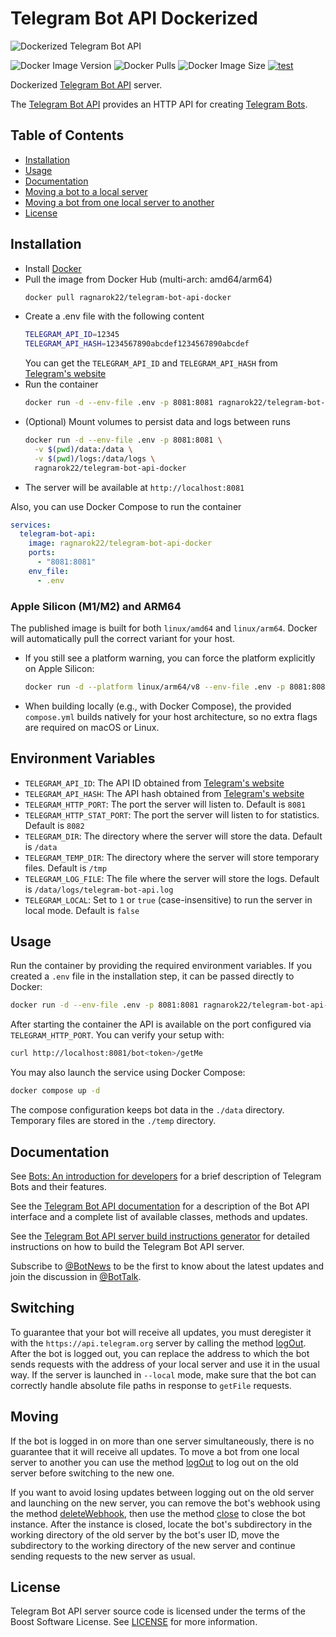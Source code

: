 # Telegram Bot API Dockerized
![Dockerized Telegram Bot API](https://github.com/ragnarok22/telegram-bot-api-docker/assets/8838803/546002cc-ab83-494e-8c57-c1e5d18246c9)

![Docker Image Version](https://img.shields.io/docker/v/ragnarok22/telegram-bot-api-docker)
![Docker Pulls](https://img.shields.io/docker/pulls/ragnarok22/telegram-bot-api-docker)
![Docker Image Size](https://img.shields.io/docker/image-size/ragnarok22/telegram-bot-api-docker)
[![test](https://github.com/ragnarok22/telegram-bot-api-docker/actions/workflows/test.yml/badge.svg)](https://github.com/ragnarok22/telegram-bot-api-docker/actions/workflows/test.yml)

Dockerized [Telegram Bot API](https://github.com/tdlib/telegram-bot-api) server.

The [Telegram Bot API](https://github.com/tdlib/telegram-bot-api) provides an HTTP API for creating [Telegram Bots](https://core.telegram.org/bots).

## Table of Contents
- [Installation](#installation)
- [Usage](#usage)
- [Documentation](#documentation)
- [Moving a bot to a local server](#switching)
- [Moving a bot from one local server to another](#moving)
- [License](#license)

## Installation

- Install [Docker](https://docs.docker.com/get-docker/)
- Pull the image from Docker Hub (multi-arch: amd64/arm64)
  ```bash
  docker pull ragnarok22/telegram-bot-api-docker
  ```
- Create a .env file with the following content
  ```bash
  TELEGRAM_API_ID=12345
  TELEGRAM_API_HASH=1234567890abcdef1234567890abcdef
  ```
  You can get the `TELEGRAM_API_ID` and `TELEGRAM_API_HASH` from [Telegram's website](https://my.telegram.org)
- Run the container
  ```bash
  docker run -d --env-file .env -p 8081:8081 ragnarok22/telegram-bot-api-docker
  ```
- (Optional) Mount volumes to persist data and logs between runs
  ```bash
  docker run -d --env-file .env -p 8081:8081 \
    -v $(pwd)/data:/data \
    -v $(pwd)/logs:/data/logs \
    ragnarok22/telegram-bot-api-docker
  ```
- The server will be available at `http://localhost:8081`

Also, you can use Docker Compose to run the container
```yaml
services:
  telegram-bot-api:
    image: ragnarok22/telegram-bot-api-docker
    ports:
      - "8081:8081"
    env_file:
      - .env
```

### Apple Silicon (M1/M2) and ARM64

The published image is built for both `linux/amd64` and `linux/arm64`. Docker will automatically pull the correct variant for your host.

- If you still see a platform warning, you can force the platform explicitly on Apple Silicon:
  ```bash
  docker run -d --platform linux/arm64/v8 --env-file .env -p 8081:8081 ragnarok22/telegram-bot-api-docker
  ```

- When building locally (e.g., with Docker Compose), the provided `compose.yml` builds natively for your host architecture, so no extra flags are required on macOS or Linux.

## Environment Variables

- `TELEGRAM_API_ID`: The API ID obtained from [Telegram's website](https://my.telegram.org)
- `TELEGRAM_API_HASH`: The API hash obtained from [Telegram's website](https://my.telegram.org)
- `TELEGRAM_HTTP_PORT`: The port the server will listen to. Default is `8081`
- `TELEGRAM_HTTP_STAT_PORT`: The port the server will listen to for statistics. Default is `8082`
- `TELEGRAM_DIR`: The directory where the server will store the data. Default is `/data`
- `TELEGRAM_TEMP_DIR`: The directory where the server will store temporary files. Default is `/tmp`
- `TELEGRAM_LOG_FILE`: The file where the server will store the logs. Default is `/data/logs/telegram-bot-api.log`
- `TELEGRAM_LOCAL`: Set to `1` or `true` (case-insensitive) to run the server in local mode. Default is `false`

## Usage
Run the container by providing the required environment variables. If you created
a `.env` file in the installation step, it can be passed directly to Docker:

```bash
docker run -d --env-file .env -p 8081:8081 ragnarok22/telegram-bot-api-docker
```

After starting the container the API is available on the port configured via `TELEGRAM_HTTP_PORT`. You can verify your setup with:

```bash
curl http://localhost:8081/bot<token>/getMe
```

You may also launch the service using Docker Compose:

```bash
docker compose up -d
```

The compose configuration keeps bot data in the `./data` directory.
Temporary files are stored in the `./temp` directory.

## Documentation

See [Bots: An introduction for developers](https://core.telegram.org/bots) for a brief description of Telegram Bots and their features.

See the [Telegram Bot API documentation](https://core.telegram.org/bots/api) for a description of the Bot API interface and a complete list of available classes, methods and updates.

See the [Telegram Bot API server build instructions generator](https://tdlib.github.io/telegram-bot-api/build.html) for detailed instructions on how to build the Telegram Bot API server.

Subscribe to [@BotNews](https://t.me/botnews) to be the first to know about the latest updates and join the discussion in [@BotTalk](https://t.me/bottalk).

## Switching

To guarantee that your bot will receive all updates, you must deregister it with the `https://api.telegram.org` server by calling the method [logOut](https://core.telegram.org/bots/api#logout).
After the bot is logged out, you can replace the address to which the bot sends requests with the address of your local server and use it in the usual way.
If the server is launched in `--local` mode, make sure that the bot can correctly handle absolute file paths in response to `getFile` requests.

## Moving

If the bot is logged in on more than one server simultaneously, there is no guarantee that it will receive all updates.
To move a bot from one local server to another you can use the method [logOut](https://core.telegram.org/bots/api#logout) to log out on the old server before switching to the new one.

If you want to avoid losing updates between logging out on the old server and launching on the new server, you can remove the bot's webhook using the method
[deleteWebhook](https://core.telegram.org/bots/api#deletewebhook), then use the method [close](https://core.telegram.org/bots/api#close) to close the bot instance.
After the instance is closed, locate the bot's subdirectory in the working directory of the old server by the bot's user ID, move the subdirectory to the working directory of the new server
and continue sending requests to the new server as usual.

## License

Telegram Bot API server source code is licensed under the terms of the Boost Software License. See [LICENSE](http://www.boost.org/LICENSE_1_0.txt) for more information.
